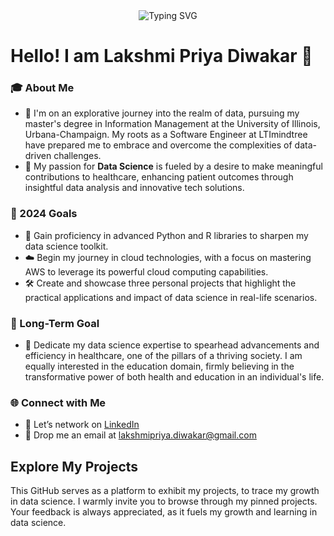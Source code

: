 <div align="center">
    <img src="https://readme-typing-svg.herokuapp.com?font=Jetbrains+mono&size=40&duration=3000&color=33FF33&center=true&vCenter=true&width=700&lines=Welcome+to+my+Github" alt="Typing SVG"/>
</div>

# Hello! I am Lakshmi Priya Diwakar 👋

### 🎓 About Me
- 🌱 I'm on an explorative journey into the realm of data, pursuing my master's degree in Information Management at the University of Illinois, Urbana-Champaign. My roots as a Software Engineer at LTImindtree have prepared me to embrace and overcome the complexities of data-driven challenges.
- 🤖 My passion for **Data Science** is fueled by a desire to make meaningful contributions to healthcare, enhancing patient outcomes through insightful data analysis and innovative tech solutions.

### 🎯 2024 Goals
- 🐍 Gain proficiency in advanced Python and R libraries to sharpen my data science toolkit.
- ☁️ Begin my journey in cloud technologies, with a focus on mastering AWS to leverage its powerful cloud computing capabilities.
- 🛠️ Create and showcase three personal projects that highlight the practical applications and impact of data science in real-life scenarios.

### 🚀 Long-Term Goal
- 🏥 Dedicate my data science expertise to spearhead advancements and efficiency in healthcare, one of the pillars of a thriving society. I am equally interested in the education domain, firmly believing in the transformative power of both health and education in an individual's life. 

### 🌐 Connect with Me

- 💼 Let’s network on [LinkedIn](https://www.linkedin.com/in/lakshmi-priya-diwakar/)
- 📧 Drop me an email at [lakshmipriya.diwakar@gmail.com](mailto:lakshmipriya.diwakar@gmail.com)
 
## Explore My Projects
This GitHub serves as a platform to exhibit my projects, to trace my growth in data science. I warmly invite you to browse through my pinned projects. Your feedback is always appreciated, as it fuels my growth and learning in data science.









